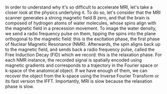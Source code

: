 In order to understand why it's so difficult to accelerate MRI, let's take a closer look at the physics underlying it.
To do so, let's consider that the MRI scanner generates a strong magnetic field B zero, and that the brain is composed of hydrogen atoms of water molecules, whose spins align with the magnetic field in a precession movement.
To image the water density, we send a radio frequency pulse on them, tipping the spins into the plane orthogonal to the magnetic field: this is the excitation phase, the first phase of Nuclear Magnetic Resonance (NMR).
Afterwards, the spin aligns back up to the magnetic field, and sends back a radio frequency pulse, called the Free Induction Decay (FID) which we record: this is the relaxation phase.
For each NMR instance, the recorded signal is spatially encoded using magnetic gradients and corresponds to a trajectory in the Fourier space or k-space of the anatomical object.
If we have enough of them, we can recover the object from the k-space using the Inverse Fourier Transform or its fast version the IFFT.
Importantly, MRI is slow because the relaxation phase is slow.
